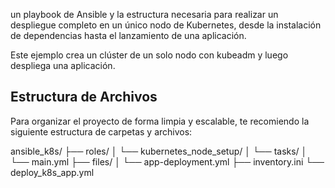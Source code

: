 
un playbook de Ansible y la estructura necesaria para realizar un despliegue completo en un único nodo de Kubernetes, desde la instalación de dependencias hasta el lanzamiento de una aplicación.

Este ejemplo crea un clúster de un solo nodo con kubeadm y luego despliega una aplicación.


## Estructura de Archivos
Para organizar el proyecto de forma limpia y escalable, te recomiendo la siguiente estructura de carpetas y archivos:

ansible_k8s/
├── roles/
│   └── kubernetes_node_setup/
│       └── tasks/
│           └── main.yml
├── files/
│   └── app-deployment.yml
├── inventory.ini
└── deploy_k8s_app.yml


